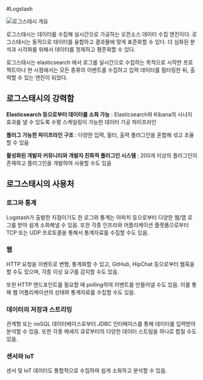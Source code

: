 #Logstash

![로그스태시 개요](https://www.elastic.co/guide/en/logstash/current/static/images/logstash.png)

로그스태시는 데이터를 수집해 실시간으로 가공하는 오픈소스 데이터 수집 엔진이다. 로그스태시는 동적으로 데이터를 융합하고 결과물에 맞게 표준화할 수 있다. 더 심화된 분석과 시각화를 위해서 데이터를 정제하고 평준화할 수 있다.

로그스태시는 elasticsearch 에서 로그를 실시간으로 수집하는 목적으로 시작한 프로젝트이나 현 시점에서는 모든 종류의 이벤트를 수집하고 입력 데이터를 필터링한 뒤, 출력할 수 있는 엔진이 되었다.

## 로그스태시의 강력함
**Elasticsearch 등으로부터 데이터를 소화 가능** : 
Elasticsearch와 Kibana의 시너지 효과를 낼 수 있도록 수평 스케일링이 가능한 데이터 가공 파이프라인

**플러그 가능한 파이프라인 구조** : 
다양한 입력, 필터, 출력 플러그인을 혼합해 섞고 조율할 수 있음

**활성화된 개발자 커뮤니티와 개발자 친화적 플러그인 시스템** : 200개 이상의 플러그인이 존재하고 플러그인을 개발하여 사용할 수도 있음

## 로그스태시의 사용처
### 로그와 통계
Logstash가 출발한 지점이기도 한 로그와 통계는 아파치 등으로부터 다양한 웹/앱 로그를 받아 쉽게 소화해낼 수 있음. 또한 각종 인프라와 어플리케이션 플랫폼으로부터 TCP 또는 UDP 프로토콜을 통해서 통계자료를 수집할 수도 있음.
### 웹
HTTP 요청을 이벤트로 변형, 통계화할 수 있고, GitHub, HipChat 등으로부터 웹훅을 할 수도 있으며, 각종 이상 요구를 감지할 수도 있음.

또한 HTTP 엔드포인트를 필요할 때 polling하여 이벤트를 만들어낼 수도 있음. 이를 통해 웹 어플리케이션의 상태와 통계자료를 수집할 수도 있음.
### 데이터의 저장과 스트리밍
관계형 또는 noSQL 데이터베이스로부터 JDBC 인터페이스를 통해 데이터를 입력받아 분석할 수 있음. 또한 각종 메세지 큐로부터의 다양한 데이터 스트림을 하나로 합칠 수도 있음.
### 센서와 IoT
센서 및 IoT 데이터도 통합적으로 수집하여 쉽게 소화하고 분석할 수 있음.